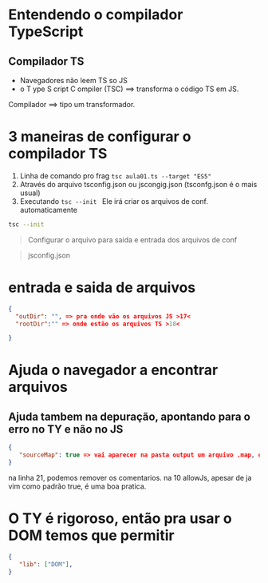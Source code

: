 # Entendendo o compilador TypeScript

## Compilador TS

- Navegadores não leem TS so JS
- o T ype S cript C ompiler (TSC) ==> transforma o código TS em JS.

Compilador ==> tipo um transformador.

# 3 maneiras de configurar o compilador TS

  1. Linha de comando pro frag ```tsc aula01.ts --target "ES5" ```
  2. Através do arquivo tsconfig.json ou jscongig.json (tsconfg.json é o mais usual)
  3. Executando ```tsc --init ``` Ele irá criar os arquivos de conf. automaticamente

```bash
tsc --init

```
> Configurar o arquivo para saida e entrada dos arquivos de conf

>jsconfig.json
# entrada e saida de arquivos
```json
{
  "outDir": "", => pra onde vão os arquivos JS >17<
  "rootDir":"" => onde estão os arquivos TS >18<

}

```
# Ajuda o navegador a encontrar arquivos
## Ajuda tambem na depuração, apontando para o erro no TY e não no JS
```json
{
   "sourceMap": true => vai aparecer na pasta output um arquivo .map, que é um json que ajuda o navegador >15<
}

```

na linha 21, podemos remover os comentarios.
na 10 allowJs, apesar de ja vim como padrão true, é uma boa pratica.

# O TY é rigoroso, então pra usar o DOM temos que permitir
```json
{
   "lib": ["DOM"],
}
